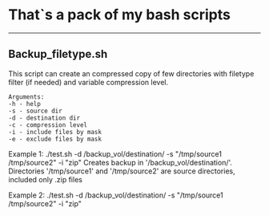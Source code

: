 # That`s a pack of my bash scripts
____
## Backup_filetype.sh

This script can create an compressed copy of few directories with filetype filter (if needed) and variable compression level.

```
Arguments:
-h - help
-s - source dir
-d - destination dir
-c - compression level
-i - include files by mask
-e - exclude files by mask
```

Example 1: ./test.sh -d /backup_vol/destination/ -s "/tmp/source1 /tmp/source2" -i "zip"
Creates backup in '/backup_vol/destination/'. Directories '/tmp/source1' and '/tmp/source2' are source directories, included only .zip files

Example 2: ./test.sh -d /backup_vol/destination/ -s "/tmp/source1 /tmp/source2" -i "zip"
